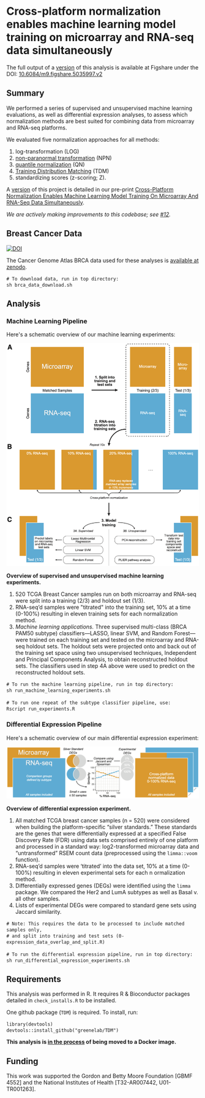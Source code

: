 # Cross-platform normalization enables machine learning model training on microarray and RNA-seq data simultaneously

The full output of a [version](https://github.com/greenelab/RNAseq_titration_results/tree/e73bbc122562d8bf966b4dafa7b96fb4804b85f4) of this analysis is available at Figshare under the DOI: [10.6084/m9.figshare.5035997.v2](https://doi.org/10.6084/m9.figshare.5035997.v2)

## Summary

We performed a series of supervised and unsupervised machine learning 
evaluations, as well as differential expression analyses, to assess which 
normalization methods are best suited for combining data from microarray and 
RNA-seq platforms. 

We evaluated five normalization approaches for all methods: 

1. log-transformation (LOG) 
2. [non-paranormal transformation](https://arxiv.org/abs/0903.0649) (NPN)
3. [quantile normalization](http://bmbolstad.com/misc/normalize/bolstad_norm_paper.pdf) (QN)
4. [Training Distribution Matching](https://peerj.com/articles/1621/) (TDM)
5. standardizing scores (z-scoring; Z).

A [version](https://github.com/greenelab/RNAseq_titration_results/tree/c44e06938f4dbc035cefa3aa0d07d89740f1bdd0) of this project is detailed in our pre-print
[Cross-Platform Normalization Enables Machine Learning Model Training On Microarray And RNA-Seq Data Simultaneously](https://doi.org/10.1101/118349).

_We are actively making improvements to this codebase; see [#12](https://github.com/greenelab/RNAseq_titration_results/issues/12)._
 
## Breast Cancer Data

[![DOI](https://zenodo.org/badge/DOI/10.5281/zenodo.58862.svg)](https://doi.org/10.5281/zenodo.58862)

The Cancer Genome Atlas BRCA data used for these analyses
is [available at zenodo](https://zenodo.org/record/58862).

```
# To download data, run in top directory:
sh brca_data_download.sh
```

## Analysis

### Machine Learning Pipeline

Here's a schematic overview of our machine learning experiments:

![](https://github.com/greenelab/RNAseq_titration_results/blob/master/diagrams/RNA-seq_titration_ML_overview.png)

**Overview of supervised and unsupervised machine learning experiments.** 

1. 520 TCGA Breast Cancer samples run on both microarray and RNA-seq were split 
into a training (2/3) and holdout set (1/3).
2. RNA-seq’d samples were "titrated" into the training set, 10% at a time (0-100%) 
resulting in eleven training sets for each normalization method. 
3. _Machine learning applications._ Three supervised multi-class (BRCA PAM50 subtype) 
classifiers—LASSO, linear SVM, and Random Forest—were trained on each training set 
and tested on the microarray and RNA-seq holdout sets. The holdout sets were projected 
onto and back out of the training set space using two unsupervised techniques, Independent 
and Principal Components Analysis, to obtain reconstructed holdout sets. The 
classifiers used in step 4A above were used to predict on the reconstructed holdout 
sets. 

```
# To run the machine learning pipeline, run in top directory:
sh run_machine_learning_experiments.sh

# To run one repeat of the subtype classifier pipeline, use:
Rscript run_experiments.R
```

### Differential Expression Pipeline

Here's a schematic overview of our main differential expression experiment:

![](https://github.com/greenelab/RNAseq_titration_results/blob/master/diagrams/RNA-seq_titration_diff_expression_overview.png?raw=true)

**Overview of differential expression experiment.** 

1. All matched TCGA breast cancer samples (n = 520) were considered when building the platform-specific 
“silver standards.” These standards are the genes that were differentially 
expressed at a specified False Discovery Rate (FDR) using data sets comprised 
entirely of one platform and processed in a standard way: log2-transformed 
microarray data and “untransformed” RSEM count data (preprocessed using the 
`limma::voom` function). 
2. RNA-seq’d samples were ‘titrated’ into the data set, 
10% at a time (0-100%) resulting in eleven experimental sets for each n
ormalization method. 
3. Differentially expressed genes (DEGs) were identified using 
the `limma` package. We compared the Her2 and LumA subtypes as well as Basal
v. all other samples. 
4. Lists of experimental DEGs were compared to standard gene 
sets using Jaccard similarity. 

```
# Note: This requires the data to be processed to include matched samples only, 
# and split into training and test sets (0-expression_data_overlap_and_split.R)

# To run the differential expression pipeline, run in top directory:
sh run_differential_expression_experiments.sh
```

## Requirements

This analysis was performed in R. It requires R & Bioconductor packages 
detailed in `check_installs.R` to be installed.

One github package (`TDM`) is required. To install, run:

    library(devtools)
    devtools::install_github("greenelab/TDM")

**This analysis is [in the process](https://github.com/greenelab/RNAseq_titration_results/issues/18) of being moved to a Docker image.**

## Funding

This work was supported the Gordon and Betty Moore Foundation [GBMF 4552] and 
the National Institutes of Health [T32-AR007442, U01-TR001263].

